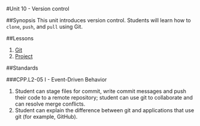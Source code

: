 #Unit 10 - Version control

##Synopsis
This unit introduces version control. Students will learn how to `clone`, `push`, and `pull` using Git.

##Lessons

1. [Git](lessons/1-git)
2. [Project](lessons/2-project)

##Standards

###CPP.L2-05 I - Event-Driven Behavior
1. Student	can stage	files	for	commit,	write	commit	messages	and	push	their	code	to	a	remote	repository; student	can	use git to	collaborate	and	can	resolve	merge	conflicts.
2. Student	can	explain	the	difference	between	git	and	applications	that	use	git	(for	example,	GitHub).
